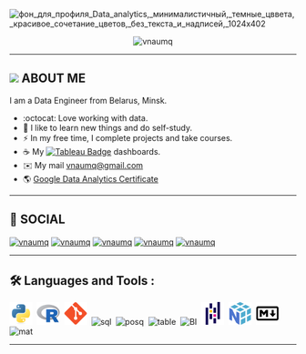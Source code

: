 
![фон_для_профиля_Data_analytics,_минималистичный,_темные_цввета,_красивое_сочетание_цветов,_без_текста_и_надписей,_1024x402](https://github.com/vnaumq/vnaumq/assets/147442501/dad99301-6764-43e7-b6e1-6a01f8f2b1b7)


<p align="center"> <img src="https://komarev.com/ghpvc/?username=vnaumq&label=Profile%20views&color=0e75b6&style=flat" alt="vnaumq" /> </p>




  




---




  ## <img src="https://media.giphy.com/media/WUlplcMpOCEmTGBtBW/giphy.gif" width="30"> ABOUT ME 

I am a Data Engineer from Belarus, Minsk.
  
- :octocat:  Love working with data.  
- 🌱 I like to learn new things and do self-study.
- ⚡ In my free time, I complete projects and take courses.
- :coffee: My [![Tableau Badge](https://img.shields.io/badge/-Tableau-informational?style=flat&logo=Tableau&logoColor=white)](https://public.tableau.com/app/profile/vladimir.naumovich/vizzes) dashboards.
- ✉️ My mail vnaumq@gmail.com
- 🌎 [Google Data Analytics Certificate](https://www.coursera.org/account/accomplishments/professional-cert/MKS54SYM9FSD?utm_source=ln&utm_medium=certificate&utm_content=cert_image&utm_campaign=sharing_cta&utm_product=prof)

---

## :iphone: SOCIAL 



<div id="badges">
<a href="https://www.linkedin.com/in/uladzimir-naumovich-44b92b297" target="blank"><img align="center" src="https://cdn1.iconfinder.com/data/icons/logotypes/32/square-linkedin-512.png" alt="vnaumq" height="40" width="40" /></a> 
<a href="https://discordapp.com/users/469253298608930816" target="blank"><img align="center" src="https://raw.githubusercontent.com/rahuldkjain/github-profile-readme-generator/master/src/images/icons/Social/discord.svg" alt="vnaumq" height="50" width="50" /></a>
<a href="https://t.me/vnaumq" target="blank"><img align="center" src="https://static.vecteezy.com/system/resources/previews/023/986/679/non_2x/telegram-logo-telegram-logo-transparent-telegram-icon-transparent-free-free-png.png" alt="vnaumq" height="50" width="50" /></a>
<a href="https://www.instagram.com/vnaumq/" target="blank"><img align="center" src="https://upload.wikimedia.org/wikipedia/commons/e/e7/Instagram_logo_2016.svg" alt="vnaumq" height="40" width="40" /></a>
<a href="https://www.kaggle.com/vnaumq" target="blank"><img align="center" src="https://cdn4.iconfinder.com/data/icons/logos-and-brands/512/189_Kaggle_logo_logos-512.png" alt="vnaumq" height="40" width="40" /></a>
 </div>

---

## :hammer_and_wrench: Languages and Tools :
<div>
  <img src="https://github.com/devicons/devicon/blob/master/icons/python/python-original.svg" title="py" alt="py" width="40" height="40"/>&nbsp
  <img src="https://github.com/devicons/devicon/blob/master/icons/r/r-original.svg" title="r" alt="r" width="40" height="40"/>&nbsp
  <img src="https://github.com/devicons/devicon/blob/master/icons/git/git-original.svg" title="git" alt="git" width="40" height="40"/>&nbsp
  <img src="https://img.icons8.com/?size=256&id=Ign0QG33bZzq&format=png" title="sql" alt="sql" width="40" height="40"/>&nbsp
  <img src="https://wiki.postgresql.org/images/3/30/PostgreSQL_logo.3colors.120x120.png" title="posq" alt="posq" width="40" height="40"/>&nbsp
  <img src="https://cdn.worldvectorlogo.com/logos/tableau-software.svg" title="table" alt="table" width="40" height="40"/>&nbsp
  <img src="https://upload.wikimedia.org/wikipedia/commons/c/cf/New_Power_BI_Logo.svg" title="BI" alt="BI" width="40" height="40"/>&nbsp
  <img src="https://github.com/devicons/devicon/blob/master/icons/pandas/pandas-original.svg" title="pand" alt="pand" width="40" height="40"/>&nbsp
  <img src="https://github.com/devicons/devicon/blob/master/icons/numpy/numpy-original.svg" title="num" alt="num" width="40" height="40"/>&nbsp
  <img src="https://github.com/devicons/devicon/blob/master/icons/markdown/markdown-original.svg" title="mark" alt="mark" width="40" height="40"/>&nbsp
  <img src="https://matplotlib.org/stable/_images/sphx_glr_logos2_001.png" title="mat" alt="mat" width="40" height="40"/>&nbsp;
</div>

---






<!---
vnaumq/vnaumq is a ✨ special ✨ repository because its `README.md` (this file) appears on your GitHub profile.
You can click the Preview link to take a look at your changes.
--->
